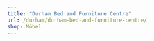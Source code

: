 ```yaml
---
title: "Durham Bed and Furniture Centre"
url: /durham/durham-bed-and-furniture-centre/
shop: Möbel
---
```

